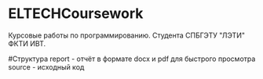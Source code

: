 # ELTECHCoursework
Курсовые работы по программированию. Студента СПБГЭТУ "ЛЭТИ" ФКТИ ИВТ.

#Структура
report - отчёт в формате docx и pdf для быстрого просмотра<br>
source - исходный код
